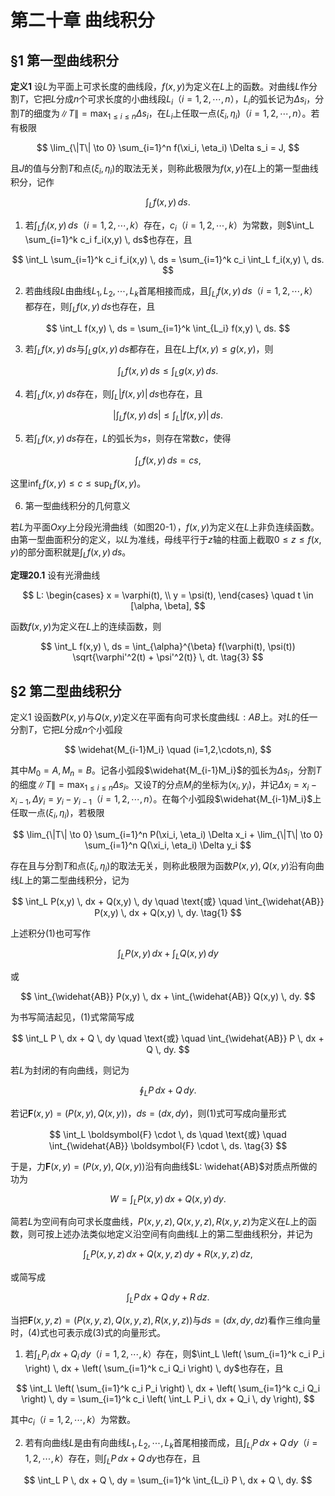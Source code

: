 # 第二十章 曲线积分


## §1 第一型曲线积分

**定义1** 设$L$为平面上可求长度的曲线段，$f(x,y)$为定义在$L$上的函数。对曲线$L$作分割$T$，它把$L$分成$n$个可求长度的小曲线段$L_i$（$i=1,2,\cdots,n$），$L_i$的弧长记为$\Delta s_i$，分割$T$的细度为$\|T\| = \max_{1 \leq i \leq n} \Delta s_i$，在$L_i$上任取一点$(\xi_i, \eta_i)$（$i=1,2,\cdots,n$）。若有极限

$$
\lim_{\|T\| \to 0} \sum_{i=1}^n f(\xi_i, \eta_i) \Delta s_i = J,
$$

且$J$的值与分割$T$和点$(\xi_i, \eta_i)$的取法无关，则称此极限为$f(x,y)$在$L$上的第一型曲线积分，记作

$$
\int_L f(x,y) \, ds. \tag{1}
$$

1. 若$\int_L f_i(x,y) \, ds$（$i=1,2,\cdots,k$）存在，$c_i$（$i=1,2,\cdots,k$）为常数，则$\int_L \sum_{i=1}^k c_i f_i(x,y) \, ds$也存在，且

$$
\int_L \sum_{i=1}^k c_i f_i(x,y) \, ds = \sum_{i=1}^k c_i \int_L f_i(x,y) \, ds.
$$

2. 若曲线段$L$由曲线$L_1, L_2, \cdots, L_k$首尾相接而成，且$\int_{L_i} f(x,y) \, ds$（$i=1,2,\cdots,k$）都存在，则$\int_L f(x,y) \, ds$也存在，且

$$
\int_L f(x,y) \, ds = \sum_{i=1}^k \int_{L_i} f(x,y) \, ds.
$$

3. 若$\int_L f(x,y) \, ds$与$\int_L g(x,y) \, ds$都存在，且在$L$上$f(x,y) \leq g(x,y)$，则

$$
\int_L f(x,y) \, ds \leq \int_L g(x,y) \, ds.
$$

4. 若$\int_L f(x,y) \, ds$存在，则$\int_L |f(x,y)| \, ds$也存在，且

$$
\left| \int_L f(x,y) \, ds \right| \leq \int_L |f(x,y)| \, ds.
$$

5. 若$\int_L f(x,y) \, ds$存在，$L$的弧长为$s$，则存在常数$c$，使得

$$
\int_L f(x,y) \, ds = cs,
$$

这里$\inf_L f(x,y) \leq c \leq \sup_L f(x,y)$。

6. 第一型曲线积分的几何意义

若$L$为平面$Oxy$上分段光滑曲线（如图20-1），$f(x,y)$为定义在$L$上非负连续函数。由第一型曲面积分的定义，以$L$为准线，母线平行于$z$轴的柱面上截取$0 \leq z \leq f(x,y)$的部分面积就是$\int_L f(x,y) \, ds$。

**定理20.1** 设有光滑曲线

$$
L: \begin{cases} 
x = \varphi(t), \\
y = \psi(t),
\end{cases} \quad t \in [\alpha, \beta],
$$

函数$f(x,y)$为定义在$L$上的连续函数，则

$$
\int_L f(x,y) \, ds = \int_{\alpha}^{\beta} f(\varphi(t), \psi(t)) \sqrt{\varphi'^2(t) + \psi'^2(t)} \, dt. \tag{3}
$$

## §2 第二型曲线积分

定义1 设函数$P(x,y)$与$Q(x,y)$定义在平面有向可求长度曲线$L:AB$上。对$L$的任一分割$T$，它把$L$分成$n$个小弧段

$$
\widehat{M_{i-1}M_i} \quad (i=1,2,\cdots,n),
$$

其中$M_0=A, M_n=B$。记各小弧段$\widehat{M_{i-1}M_i}$的弧长为$\Delta s_i$，分割$T$的细度$\|T\| = \max_{1 \leq i \leq n} \Delta s_i$。又设$T$的分点$M_i$的坐标为$(x_i, y_i)$，并记$\Delta x_i = x_i - x_{i-1}, \Delta y_i = y_i - y_{i-1}$（$i=1,2,\cdots,n$）。在每个小弧段$\widehat{M_{i-1}M_i}$上任取一点$(\xi_i, \eta_i)$，若极限

$$
\lim_{\|T\| \to 0} \sum_{i=1}^n P(\xi_i, \eta_i) \Delta x_i + \lim_{\|T\| \to 0} \sum_{i=1}^n Q(\xi_i, \eta_i) \Delta y_i
$$

存在且与分割$T$和点$(\xi_i, \eta_i)$的取法无关，则称此极限为函数$P(x,y), Q(x,y)$沿有向曲线$L$上的第二型曲线积分，记为

$$
\int_L P(x,y) \, dx + Q(x,y) \, dy \quad \text{或} \quad \int_{\widehat{AB}} P(x,y) \, dx + Q(x,y) \, dy. \tag{1}
$$

上述积分(1)也可写作

$$
\int_L P(x,y) \, dx + \int_L Q(x,y) \, dy
$$

或

$$
\int_{\widehat{AB}} P(x,y) \, dx + \int_{\widehat{AB}} Q(x,y) \, dy.
$$

为书写简洁起见，(1)式常简写成

$$
\int_L P \, dx + Q \, dy \quad \text{或} \quad \int_{\widehat{AB}} P \, dx + Q \, dy.
$$

若$L$为封闭的有向曲线，则记为

$$
\oint_L P \, dx + Q \, dy. \tag{2}
$$

若记$\boldsymbol{F}(x,y) = (P(x,y), Q(x,y))$，$ds = (dx, dy)$，则(1)式可写成向量形式

$$
\int_L \boldsymbol{F} \cdot \, ds \quad \text{或} \quad \int_{\widehat{AB}} \boldsymbol{F} \cdot \, ds. \tag{3}
$$

于是，力$\boldsymbol{F}(x,y) = (P(x,y), Q(x,y))$沿有向曲线$L: \widehat{AB}$对质点所做的功为

$$
W = \int_L P(x,y) \, dx + Q(x,y) \, dy.
$$

简若$L$为空间有向可求长度曲线，$P(x,y,z), Q(x,y,z), R(x,y,z)$为定义在$L$上的函数，则可按上述办法类似地定义沿空间有向曲线$L$上的第二型曲线积分，并记为

$$
\int_L P(x,y,z) \, dx + Q(x,y,z) \, dy + R(x,y,z) \, dz, \tag{4}
$$

或简写成

$$
\int_L P \, dx + Q \, dy + R \, dz.
$$

当把$\boldsymbol{F}(x,y,z) = (P(x,y,z), Q(x,y,z), R(x,y,z))$与$ds = (dx, dy, dz)$看作三维向量时，(4)式也可表示成(3)式的向量形式。

1. 若$\int_L P_i \, dx + Q_i \, dy$（$i=1,2,\cdots,k$）存在，则$\int_L \left( \sum_{i=1}^k c_i P_i \right) \, dx + \left( \sum_{i=1}^k c_i Q_i \right) \, dy$也存在，且

$$
\int_L \left( \sum_{i=1}^k c_i P_i \right) \, dx + \left( \sum_{i=1}^k c_i Q_i \right) \, dy = \sum_{i=1}^k c_i \left( \int_L P_i \, dx + Q_i \, dy \right),
$$

其中$c_i$（$i=1,2,\cdots,k$）为常数。

2. 若有向曲线$L$是由有向曲线$L_1, L_2, \cdots, L_k$首尾相接而成，且$\int_{L_i} P \, dx + Q \, dy$（$i=1,2,\cdots,k$）存在，则$\int_L P \, dx + Q \, dy$也存在，且

$$
\int_L P \, dx + Q \, dy = \sum_{i=1}^k \int_{L_i} P \, dx + Q \, dy.
$$